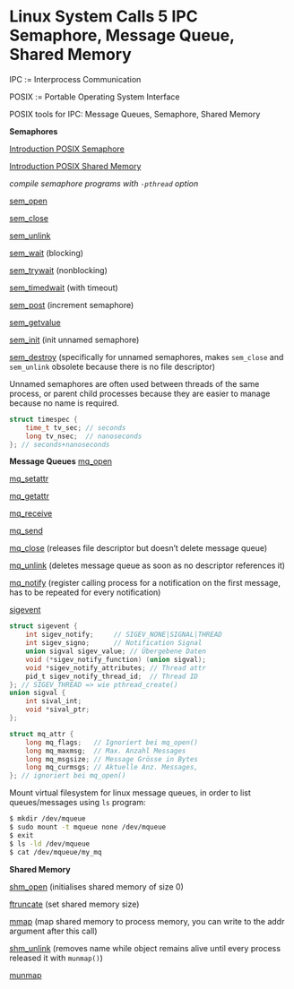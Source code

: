 # Linux System Calls 5 IPC Semaphore, Message Queue, Shared Memory

IPC := Interprocess Communication

POSIX := Portable Operating System Interface

POSIX tools for IPC: Message Queues, Semaphore, Shared Memory

**Semaphores**

[Introduction POSIX Semaphore](http://users.cs.cf.ac.uk/Dave.Marshall/C/node26.html)

[Introduction POSIX Shared Memory](http://users.cs.cf.ac.uk/Dave.Marshall/C/node27.html)

*compile semaphore programs with `-pthread` option*

[sem_open](http://man7.org/linux/man-pages/man3/sem_open.3.html)

[sem_close](http://man7.org/linux/man-pages/man3/sem_close.3.html)

[sem_unlink](http://man7.org/linux/man-pages/man3/sem_unlink.3.html)

[sem_wait](http://man7.org/linux/man-pages/man3/sem_wait.3.html) (blocking)

[sem_trywait](http://man7.org/linux/man-pages/man3/sem_trywait.3.html) (nonblocking)

[sem_timedwait](http://man7.org/linux/man-pages/man3/sem_timedwait.3.html) (with timeout)

[sem_post](http://man7.org/linux/man-pages/man3/sem_post.3.html) (increment semaphore)

[sem_getvalue](http://man7.org/linux/man-pages/man3/sem_getvalue.3.html)

[sem_init](http://man7.org/linux/man-pages/man3/sem_init.3.html) (init unnamed semaphore)

[sem_destroy](http://man7.org/linux/man-pages/man3/sem_destroy.3.html) (specifically for unnamed semaphores, makes `sem_close` and `sem_unlink` obsolete because there is no file descriptor)

Unnamed semaphores are often used between threads of the same process, or parent child processes because they are easier to manage because no name is required.

```C
struct timespec {
    time_t tv_sec; // seconds
    long tv_nsec;  // nanoseconds
}; // seconds+nanoseconds
```

**Message Queues**
[mq_open](http://man7.org/linux/man-pages/man3/mq_open.3.html)

[mq_setattr](http://man7.org/linux/man-pages/man3/mq_setattr.3.html)

[mq_getattr](http://man7.org/linux/man-pages/man3/mq_getattr.3.html)

[mq_receive](http://man7.org/linux/man-pages/man3/mq_receive.3.html)

[mq_send](http://man7.org/linux/man-pages/man3/mq_send.3.html)

[mq_close](http://man7.org/linux/man-pages/man3/mq_close.3.html) (releases file descriptor but doesn’t delete message queue)

[mq_unlink](http://man7.org/linux/man-pages/man3/mq_unlink.3.html) (deletes message queue as soon as no descriptor references it)

[mq_notify](http://man7.org/linux/man-pages/man3/mq_notify.3.html) (register calling process for a notification on the first message, has to be repeated for every notification)

[sigevent](http://man7.org/linux/man-pages/man7/sigevent.7.html)

```C
struct sigevent {
    int sigev_notify;     // SIGEV_NONE|SIGNAL|THREAD
    int sigev_signo;      // Notification Signal
    union sigval sigev_value; // Übergebene Daten
    void (*sigev_notify_function) (union sigval);
    void *sigev_notify_attributes; // Thread attr
    pid_t sigev_notify_thread_id;  // Thread ID
}; // SIGEV_THREAD => wie pthread_create()
union sigval {
    int sival_int; 
    void *sival_ptr;
};
```

```C
struct mq_attr {
    long mq_flags;   // Ignoriert bei mq_open()
    long mq_maxmsg;  // Max. Anzahl Messages
    long mq_msgsize; // Message Grösse in Bytes
    long mq_curmsgs; // Aktuelle Anz. Messages,
}; // ignoriert bei mq_open()
```

Mount virtual filesystem for linux message queues, in order to list queues/messages using `ls` program:

```bash
$ mkdir /dev/mqueue
$ sudo mount -t mqueue none /dev/mqueue
$ exit
$ ls -ld /dev/mqueue
$ cat /dev/mqueue/my_mq
```

**Shared Memory**

[shm_open](http://man7.org/linux/man-pages/man3/shm_open.3.html) (initialises shared memory of size 0)

[ftruncate](http://man7.org/linux/man-pages/man3/ftruncate.3p.html) (set shared memory size)

[mmap](http://man7.org/linux/man-pages/man2/mmap.2.html) (map shared memory to process memory, you can write to the addr argument after this call)

[shm_unlink](http://man7.org/linux/man-pages/man3/shm_unlink.3.html) (removes name while object remains alive until every process released it with `munmap()`)

[munmap](http://man7.org/linux/man-pages/man3/munmap.3p.html)

